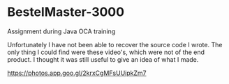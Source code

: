 # BestelMaster-3000
Assignment during Java OCA training

Unfortunately I have not been able to recover the source code I wrote. The only thing I could find were these video's, which were not of the end product. I thought it was still useful to give an idea of what I made. 

https://photos.app.goo.gl/2krxCgMFsUUipkZm7
